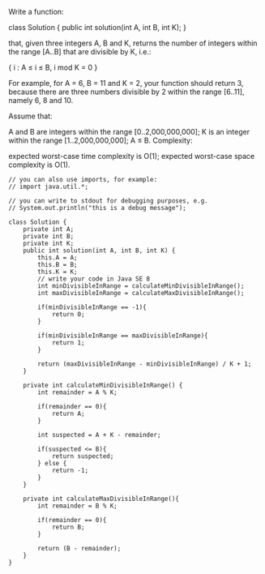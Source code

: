 Write a function:

class Solution { public int solution(int A, int B, int K); }

that, given three integers A, B and K, returns the number of integers within the range [A..B] that are divisible by K, i.e.:

{ i : A ≤ i ≤ B, i mod K = 0 }

For example, for A = 6, B = 11 and K = 2, your function should return 3, because there are three numbers divisible by 2 within the range [6..11], namely 6, 8 and 10.

Assume that:

A and B are integers within the range [0..2,000,000,000];
K is an integer within the range [1..2,000,000,000];
A ≤ B.
Complexity:

expected worst-case time complexity is O(1);
expected worst-case space complexity is O(1).

```
// you can also use imports, for example:
// import java.util.*;

// you can write to stdout for debugging purposes, e.g.
// System.out.println("this is a debug message");

class Solution {
    private int A;
    private int B;
    private int K;
    public int solution(int A, int B, int K) {
        this.A = A;
        this.B = B;
        this.K = K;
        // write your code in Java SE 8
        int minDivisibleInRange = calculateMinDivisibleInRange();
        int maxDivisibleInRange = calculateMaxDivisibleInRange();
        
        if(minDivisibleInRange == -1){
            return 0;
        }
        
        if(minDivisibleInRange == maxDivisibleInRange){
            return 1;    
        }
        
        return (maxDivisibleInRange - minDivisibleInRange) / K + 1;
    }
    
    private int calculateMinDivisibleInRange() {
        int remainder = A % K;
        
        if(remainder == 0){
            return A;
        } 
        
        int suspected = A + K - remainder;
        
        if(suspected <= B){
            return suspected;    
        } else {
            return -1;    
        }
    }
    
    private int calculateMaxDivisibleInRange(){
        int remainder = B % K;
        
        if(remainder == 0){
            return B;
        }
        
        return (B - remainder);
    }
}
```